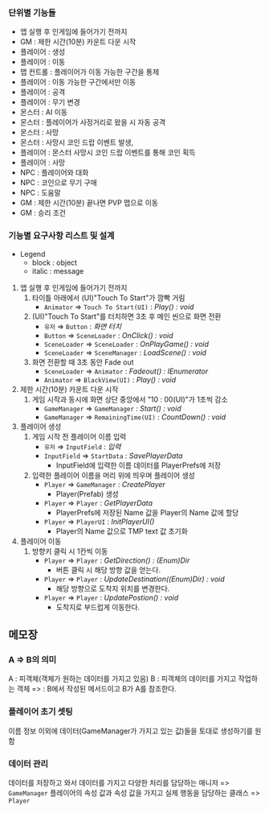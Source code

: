 ### 단위별 기능들
- 앱 실행 후 인게임에 들어가기 전까지
- GM : 제한 시간(10분) 카운트 다운 시작
- 플레이어 : 생성
- 플레이어 : 이동
- 맵 컨트롤 : 플레이어가 이동 가능한 구간을 통제
- 플레이어 : 이동 가능한 구간에서만 이동
- 플레이어 : 공격
- 플레이어 : 무기 변경
- 몬스터 : AI 이동
- 몬스터 : 플레이어가 사정거리로 왔을 시 자동 공격
- 몬스터 : 사망
- 몬스터 : 사망시 코인 드랍 이벤트 발생,
- 플레이어 : 몬스터 사망시 코인 드랍 이벤트를 통해 코인 획득
- 플레이어 : 사망
- NPC : 플레이어와 대화
- NPC : 코인으로 무기 구매
- NPC : 도움말
- GM : 제한 시간(10분) 끝나면 PVP 맵으로 이동
- GM : 승리 조건

### 기능별 요구사항 리스트 및 설계 
- Legend
    - block : object
    - italic : message
1. 앱 실행 후 인게임에 들어가기 전까지
    1. 타이틀 아래에서 (UI)"Touch To Start"가 깜빡 거림
        - `Animator` ⇒ `Touch To Start(UI)` : *Play() : void*
    2. (UI)"Touch To Start"를 터치하면 3초 후 메인 씬으로 화면 전환
        - `유저` ⇒ `Button` : *화면 터치*
        - `Button` ⇒ `SceneLoader` : *OnClick() : void*
        - `SceneLoader` ⇒ `SceneLoader` : *OnPlayGame() : void*   
        - `SceneLoader` => `SceneManager` : *LoadScene() : void* 
    3. 화면 전환할 때 3초 동안 Fade out
        - `SceneLoader` ⇒ `Animator` : *Fadeout() : IEnumerator*
        - `Animator` ⇒ `BlackView(UI)` : *Play() : void*
2. 제한 시간(10분) 카운트 다운 시작
    1. 게임 시작과 동시에 화면 상단 중앙에서 "10 : 00(UI)"가 1초씩 감소
        - `GameManager` ⇒ `GameManager` : *Start() : void*
        - `GameManager` ⇒ `RemainingTime(UI)` : *CountDown() : void*
3. 플레이어 생성
   1. 게임 시작 전 플레이어 이름 입력
      - `유저` ⇒ `InputField` : *입력*
      - `InputField` ⇒ `StartData` : *SavePlayerData*               
        - InputField에 입력한 이름 데이터를 PlayerPrefs에 저장
   2. 입력한 플레이어 이름을 머리 위에 띄우며 플레이어 생성
      - `Player` ⇒ `GameManager` : *CreatePlayer*                   
        - Player(Prefab) 생성
      - `Player` ⇒ `Player` : *GetPlayerData*                       
        - PlayerPrefs에 저장된 Name 값을 Player의 Name 값에 할당
      - `Player` ⇒ `PlayerUI` : *InitPlayerUI()*                    
        - Player의 Name 값으로 TMP text 값 초기화
4. 플레이어 이동
   1. 방향키 클릭 시 1칸씩 이동
      - `Player` ⇒ `Player` : *GetDirection() : (Enum)Dir*          
        - 버튼 클릭 시 해당 방향 값을 얻는다.
      - `Player` ⇒ `Player` : *UpdateDestination((Enum)Dir) : void* 
        - 해당 방향으로 도착지 위치를 변경한다.
      - `Player` ⇒ `Player` : *UpdatePostion() : void*              
        - 도착지로 부드럽게 이동한다.



## 메모장
### A => B의 의미
A : 피객체(객체가 원하는 데이터를 가지고 있음)
B : 피객체의 데이터를 가지고 작업하는 객체
=> : B에서 작성된 메서드이고 B가 A를 참조한다.

### 플레이어 초기 셋팅
이름 정보 이외에 데이터(GameManager가 가지고 있는 값)들을 토대로 생성하기를 원함

### 데이터 관리
데이터를 저장하고 와서 데이터를 가지고 다양한 처리를 담당하는 매니저 => `GameManager`
플레이어의 속성 값과 속성 값을 가지고 실제 행동을 담당하는 클래스 => `Player`

